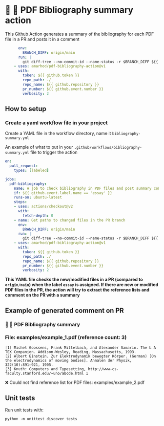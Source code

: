 # :blue_book: :mag_right: PDF Bibliography summary action
This Github Action generates a summary of the bibliography for each PDF file in a PR and posts it in a comment 

```yaml
      env:
        BRANCH_DIFF: origin/main
      run: |
        git diff-tree --no-commit-id --name-status -r $BRANCH_DIFF ${{ github.sha }} > CHANGED_FILES_PATHS.txt
    - uses: amarhod/pdf-bibliography-action@v1
      with:
        token: ${{ github.token }}
        repo_path: ./
        repo_name: ${{ github.repository }}
        pr_number: ${{ github.event.number }}
        verbosity: 2
```


## How to setup

### Create a yaml workflow file in your project

Create a YAML file in the workflow directory, name it `bibliography-summary.yml`


An example of what to put in your `.github/workflows/bibliography-summary.yml` file to trigger the action

```yaml
on:
  pull_request:
    types: [labeled]

jobs:
  pdf-bibliography:
    name: A job to check bibliography in PDF files and post summary comment in PR
    if: ${{ github.event.label.name == 'essay' }}
    runs-on: ubuntu-latest
    steps:
    - uses: actions/checkout@v2
      with:
        fetch-depth: 0
    - name: Get paths to changed files in the PR branch
      env:
        BRANCH_DIFF: origin/main
      run: |
        git diff-tree --no-commit-id --name-status -r $BRANCH_DIFF ${{ github.sha }} > CHANGED_FILES_PATHS.txt
    - uses: amarhod/pdf-bibliography-action@v1
      with:
        token: ${{ github.token }}
        repo_path: ./
        repo_name: ${{ github.repository }}
        pr_number: ${{ github.event.number }}
        verbosity: 2
```

**This YAML file checks the new/modified files in a PR (compared to `origin/main`) when the label `essay` is assigned. If there are new or modified PDF files in the PR, the action will try to extract the reference lists and comment on the PR with a summary**


## Example of generated comment on PR

### :blue_book: :mag_right: PDF Bibliography summary
### File: examples/example_1.pdf (reference count: 3)
```
[1] Michel Goossens, Frank Mittelbach, and Alexander Samarin. The L A TEX Companion. Addison-Wesley, Reading, Massachusetts, 1993.
[2] Albert Einstein. Zur Elektrodynamik bewegter Körper. (German) [On the electrodynamics of moving bodies]. Annalen der Physik, 322(10):891–921, 1905.
[3] Knuth: Computers and Typesetting, http://www-cs-faculty.stanford.edu/~uno/abcde.html 1
```
:x: Could not find reference list for PDF files: examples/example_2.pdf

## Unit tests
Run unit tests with:
```
python -m unittest discover tests
```
